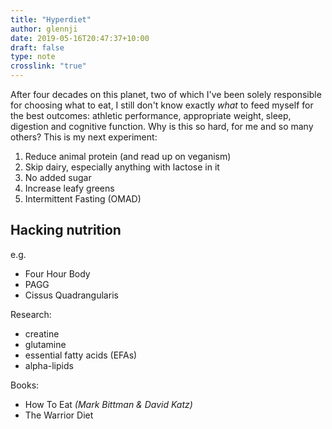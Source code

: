 ```yaml
---
title: "Hyperdiet"
author: glennji
date: 2019-05-16T20:47:37+10:00
draft: false
type: note
crosslink: "true"
---
```

After four decades on this planet, two of which I've been solely responsible for choosing what to eat, I still don't know exactly <em>what</em> to feed myself for the best outcomes: athletic performance, appropriate weight, sleep, digestion and cognitive function. Why is this so hard, for me and so many others?
This is my next experiment:

1. Reduce animal protein (and read up on veganism)
2. Skip dairy, especially anything with lactose in it
3. No added sugar
4. Increase leafy greens
5. Intermittent Fasting (OMAD)



## Hacking nutrition

e.g.

* Four Hour Body
* PAGG
* Cissus Quadrangularis



Research:

* creatine
* glutamine
* essential fatty acids (EFAs)
* alpha-lipids



Books:

* How To Eat *(Mark Bittman & David Katz)*
* The Warrior Diet